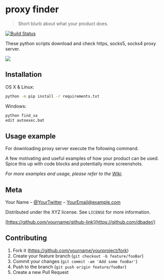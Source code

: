 # proxy finder
> Short blurb about what your product does.

[![Build Status][travis-image]][travis-url]

These python scripts download and check https, socks5, socks4 proxy server.

![](header.png)

## Installation

OS X & Linux:

```bash
python -m pip install -r requirements.txt
```

Windows:

```bash
python find_sa
edit autoexec.bat
```

## Usage example


For downloading proxy server execute the following command.


A few motivating and useful examples of how your product can be used. Spice this up with code blocks and potentially more screenshots.

_For more examples and usage, please refer to the [Wiki][wiki]._



## Meta

Your Name – [@YourTwitter](https://twitter.com/dbader_org) – YourEmail@example.com

Distributed under the XYZ license. See ``LICENSE`` for more information.

[https://github.com/yourname/github-link](https://github.com/dbader/)

## Contributing

1. Fork it (<https://github.com/yourname/yourproject/fork>)
2. Create your feature branch (`git checkout -b feature/fooBar`)
3. Commit your changes (`git commit -am 'Add some fooBar'`)
4. Push to the branch (`git push origin feature/fooBar`)
5. Create a new Pull Request

<!-- Markdown link & img dfn's -->
[npm-image]: https://img.shields.io/npm/v/datadog-metrics.svg?style=flat-square
[npm-url]: https://npmjs.org/package/datadog-metrics
[npm-downloads]: https://img.shields.io/npm/dm/datadog-metrics.svg?style=flat-square
[travis-image]: https://img.shields.io/travis/dbader/node-datadog-metrics/master.svg?style=flat-square
[travis-url]: https://travis-ci.org/dbader/node-datadog-metrics
[wiki]: https://github.com/yourname/yourproject/wiki

